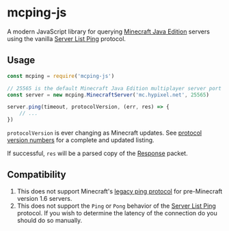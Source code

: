 # mcping-js
A modern JavaScript library for querying [Minecraft Java Edition](https://minecraft.net) servers using the vanilla [Server List Ping](https://wiki.vg/Server_List_Ping) protocol.

## Usage
```javascript
const mcping = require('mcping-js')

// 25565 is the default Minecraft Java Edition multiplayer server port
const server = new mcping.MinecraftServer('mc.hypixel.net', 25565)

server.ping(timeout, protocolVersion, (err, res) => {
	// ...
})
```

`protocolVersion` is ever changing as Minecraft updates. See [protocol version numbers](https://wiki.vg/Protocol_version_numbers) for a complete and updated listing.

If successful, `res` will be a parsed copy of the [Response](https://wiki.vg/Server_List_Ping#Response) packet.

## Compatibility
1. This does not support Minecraft's [legacy ping protocol](https://wiki.vg/Server_List_Ping#1.6) for pre-Minecraft version 1.6 servers.
2. This does not support the ```Ping``` or ```Pong``` behavior of the [Server List Ping](https://wiki.vg/Server_List_Ping) protocol. If you wish to determine the latency of the connection do you should do so manually. 
